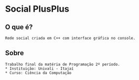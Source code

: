 # Social PlusPlus

## O que é?
```
Rede social criada em C++ com interface gráfica no console.
```

## Sobre
```
Trabalho final da matéria de Programação 2º período.
* Instituição: Univali - Itajaí
* Curso: Ciência da Computação
```
